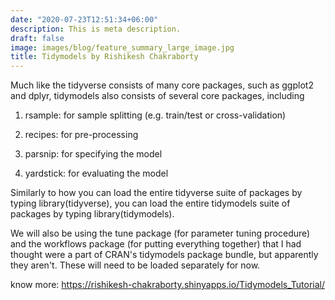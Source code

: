 ```yaml
---
date: "2020-07-23T12:51:34+06:00"
description: This is meta description.
draft: false
image: images/blog/feature_summary_large_image.jpg
title: Tidymodels by Rishikesh Chakraborty
---
```


Much like the tidyverse consists of many core packages, such as ggplot2 and dplyr, tidymodels also consists of several core packages, including

1. rsample: for sample splitting (e.g. train/test or cross-validation)

2. recipes: for pre-processing

3. parsnip: for specifying the model

4. yardstick: for evaluating the model

Similarly to how you can load the entire tidyverse suite of packages by typing library(tidyverse), you can load the entire tidymodels suite of packages by typing library(tidymodels).

We will also be using the tune package (for parameter tuning procedure) and the workflows package (for putting everything together) that I had thought were a part of CRAN's tidymodels package bundle, but apparently they aren't. These will need to be loaded separately for now.

know more:  https://rishikesh-chakraborty.shinyapps.io/Tidymodels_Tutorial/



